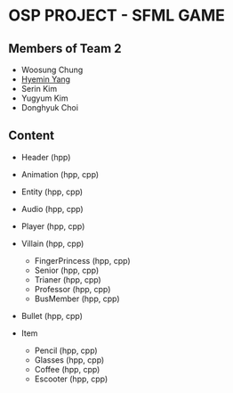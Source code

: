 # OSP PROJECT - SFML GAME


## Members of Team 2
 - Woosung Chung
 - [Hyemin Yang](https://github.com/hyemworks)
 - Serin Kim
 - Yugyum Kim
 - Donghyuk Choi


## Content
 - Header	(hpp)

 - Animation	(hpp, cpp)
 - Entity 	(hpp, cpp)
 - Audio	(hpp, cpp)

 - Player	(hpp, cpp)
 - Villain	(hpp, cpp)
 	- FingerPrincess	(hpp, cpp)
	- Senior		(hpp, cpp)
 	- Trianer		(hpp, cpp)
	- Professor		(hpp, cpp)
	- BusMember		(hpp, cpp)

 - Bullet	(hpp, cpp)
 - Item
 	- Pencil	(hpp, cpp)
	- Glasses	(hpp, cpp)
	- Coffee	(hpp, cpp)
	- Escooter	(hpp, cpp)
